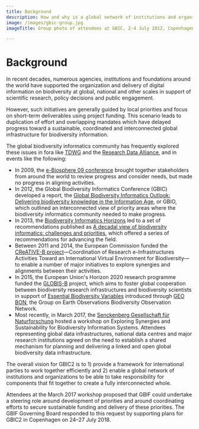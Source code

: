 ```yaml
---
title: Background
description: How and why is a global network of institutions and organizations working to organize, interconnect and deliver the world's biodiversity information?
image: /images/gbic-group.jpg
imageTitle: Group photo of attendees at GBIC, 2-4 July 2012, Copenhagen. Photo by Ciprian-Marius Vizitiu.

---
```

# Background

In recent decades, numerous agencies, institutions and foundations around the world have supported the organization and delivery of digital information on biodiversity at global, national and other scales in support of scientific research, policy decisions and public engagement. 

However, such initiatives are generally guided by local priorities and focus on short-term deliverables using project funding. This scenario leads to duplication of effort and overlapping mandates which have delayed progress toward a sustainable, coordinated and interconnected global infrastructure for biodiversity information.

The global biodiversity informatics community has frequently explored these issues in fora like [TDWG](http://www.tdwg.org) and the [Research Data Alliance](https://www.rd-alliance.org), and in events like the following: 

+ In 2009, the [e-Biosphere 09 conference](http://wayback.archive-it.org/org-660/20140924184516/http://www.e-biosphere09.org) brought together stakeholders from around the world to review progress and consider needs, but made no progress in aligning activities. 
+ In 2012, the Global Biodiversity Informatics Conference (GBIC) developed a report, the [Global Biodiversity Informatics Outlook: Delivering biodiversity knowledge in the Information Age](https://www.gbif.org/document/80859), or GBIO, which outlined an interconnected view of priority areas where the biodiversity informatics community needed to make progress.
+ In 2013, the [Biodiversity Informatics Horizons](https://sciencenode.org/announcement/biodiversity-informatics-horizons-2013-conference.php) led to a set of recommendations published as [A decadal view of biodiversity informatics: challenges and priorities](https://bmcecol.biomedcentral.com/articles/10.1186/1472-6785-13-16), which offered a series of recommendations for advancing the field. 
+ Between 2011 and 2014, the European Commission funded the [CReATIVE-B project](http://cordis.europa.eu/project/rcn/100345_en.html)—Coordination of Research e-Infrastructures Activities Toward an International Virtual Environment for Biodiversity—to enable a number of major initiatives to explore synergies and alignments between their activities. 
+ In 2015, the European Union's Horizon 2020 research programme funded the [GLOBIS-B](http://www.globis-b.eu) project, which aims to foster global cooperation between biodiversity research infrastructures and biodiversity scientists in support of [Essential Biodiversity Variables](https://doi.org/10.1126/science.1229931) introduced through [GEO BON](http://geobon.org), the Group on Earth Observations Biodiversity Observation Network.
+ Most recently, in March 2017, the [Senckenberg Gesellschaft für Naturforschung](http://www.senckenberg.de) hosted a workshop on Exploring Synergies and Sustainability for Biodiversity Information Systems. Attendees representing global data infrastructures, national data centres and major research institutions agreed on the need to establish a shared mechanism for planning and delivering a linked and open global biodiversity data infrastructure. 

The overall vision for GBIC2 is to 1) provide a framework for international parties to work together efficiently and 2) enable a global network of institutions and organizations to be able to take responsibility for components that fit together to create a fully interconnected whole.

Attendees at the March 2017 workshop proposed that GBIF could undertake a steering role around development of priorities and around coordinating efforts to secure sustainable funding and delivery of these priorities. The GBIF Governing Board responded to this request by supporting plans for GBIC2 in Copenhagen on 24–27 July 2018.

